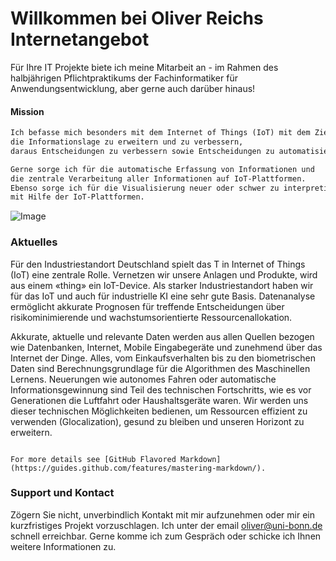 # Willkommen bei Oliver Reichs Internetangebot

Für Ihre IT Projekte biete ich meine Mitarbeit an - im Rahmen des halbjährigen Pflichtpraktikums der Fachinformatiker für Anwendungsentwicklung, aber gerne auch darüber hinaus! 

#### Mission

```markdown
Ich befasse mich besonders mit dem Internet of Things (IoT) mit dem Ziel, 
die Informationslage zu erweitern und zu verbessern, 
daraus Entscheidungen zu verbessern sowie Entscheidungen zu automatisieren.

Gerne sorge ich für die automatische Erfassung von Informationen und 
die zentrale Verarbeitung aller Informationen auf IoT-Plattformen. 
Ebenso sorge ich für die Visualisierung neuer oder schwer zu interpretierender Daten 
mit Hilfe der IoT-Plattformen.
```
![Image](https://i.postimg.cc/YGHzDjck/Unterschrift-OR.png)


### Aktuelles

Für den Industriestandort Deutschland spielt das T in Internet of Things (IoT) eine zentrale Rolle. Vernetzen wir unsere Anlagen und Produkte, wird aus einem «thing» ein IoT-Device. Als starker Industriestandort haben wir für das IoT und auch für industrielle KI eine sehr gute Basis. Datenanalyse ermöglicht akkurate Prognosen für treffende Entscheidungen über risikominimierende und wachstumsorientierte Ressourcenallokation.   


Akkurate, aktuelle und relevante Daten werden aus allen Quellen bezogen wie Datenbanken, Internet, Mobile Eingabegeräte und zunehmend über das Internet der Dinge. Alles, vom Einkaufsverhalten bis zu den biometrischen Daten sind Berechnungsgrundlage für die Algorithmen des Maschinellen Lernens. Neuerungen wie autonomes Fahren oder automatische Informationsgewinnung sind Teil des technischen Fortschritts, wie es vor Generationen die Luftfahrt oder Haushaltsgeräte waren. Wir werden uns dieser technischen Möglichkeiten bedienen, um Ressourcen effizient zu verwenden (Glocalization), gesund zu bleiben und unseren Horizont zu erweitern.


```

For more details see [GitHub Flavored Markdown](https://guides.github.com/features/mastering-markdown/).

````
### Support und Kontact

Zögern Sie nicht, unverbindlich Kontakt mit mir aufzunehmen oder mir ein kurzfristiges Projekt vorzuschlagen. Ich unter der email oliver@uni-bonn.de schnell erreichbar. Gerne komme ich zum Gespräch oder schicke ich Ihnen weitere Informationen zu. 
